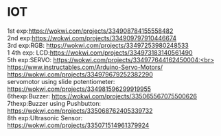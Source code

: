 # IOT
1st exp:https://wokwi.com/projects/334908784155558482<br>
2nd exp:https://wokwi.com/projects/334909797910446674<br>
3rd exp:RGB: https://wokwi.com/projects/33497253980248533<br>1
4th exp: LCD:https://wokwi.com/projects/334973183140561490<br>
5th exp:SERVO: https://wokwi.com/projects/334977644162450004:<br> https://www.instructables.com/Arduino-Servo-Motors/<br>
https://wokwi.com/projects/334979679252382290<br>
servomotor using slide potentiometer: https://wokwi.com/projects/334981596299919955<br>
6thexp:Buzzer: https://wokwi.com/projects/335065567075500626<br>
7thexp:Buzzer using Pushbutton: https://wokwi.com/projects/335068762405339732<br>
8th exp:Ultrasonic Sensor: https://wokwi.com/projects/335071514961379924
